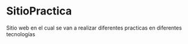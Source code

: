 # SitioPractica
Sitio web en el cual se van a realizar diferentes practicas en diferentes tecnologías
